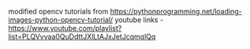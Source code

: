 modified opencv tutorials from https://pythonprogramming.net/loading-images-python-opencv-tutorial/
youtube links - https://www.youtube.com/playlist?list=PLQVvvaa0QuDdttJXlLtAJxJetJcqmqlQq
